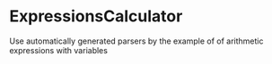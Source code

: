 # ExpressionsCalculator
Use automatically generated parsers by the example of of arithmetic expressions with variables
